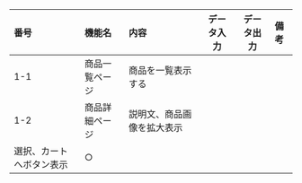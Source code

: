 |番号|機能名|内容|データ入力|データ出力|備考|
|:---|:---|:---|:---:|:---:|:---|
|1-1|商品一覧ページ|商品を一覧表示する||||  
|1-2|商品詳細ページ|説明文、商品画像を拡大表示<br>
選択、カートへボタン表示|○|||
